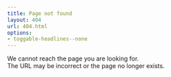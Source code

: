 ```yaml
---
title: Page not found
layout: 404
url: 404.html
options:
- toggable-headlines--none
---
```


We cannot reach the page you are looking for.<br>
The URL may be incorrect or the page no longer exists.

